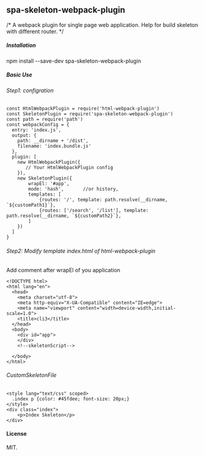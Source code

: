 ## spa-skeleton-webpack-plugin

/*
A webpack plugin for single page web application. Help for build skeleton with different router.
*/

##### Installation

npm install --save-dev spa-skeleton-webpack-plugin

##### Basic Use
###### Step1: configration

```
const HtmlWebpackPlugin = require('html-webpack-plugin')
const SkeletonPlugin = require('spa-skeleton-webpack-plugin')
const path = require('path')
const webpackConfig = {
  entry: 'index.js',
  output: {
    path: __dirname + '/dist',
    filename: 'index.bundle.js'
  },
  plugin: [
    new HtmlWebpackPlugin({
       // Your HtmlWebpackPlugin config
    }),
    new SkeletonPlugin({
        wrapEl: '#app',
        mode: 'hash',       //or history,
        templates: [
            {routes: '/', template: path.resolve(__dirname, `${customPath1}`},
            {routes: ['/search', '/list'], template: path.resolve(__dirname, `${customPath2}`},
        ]
    })
  ]
}
```

###### Step2: Modify template index.html of html-webpack-plugin
Add comment <!--skeletonScript--> after wrapEl of you application

```
<!DOCTYPE html>
<html lang="en">
  <head>
    <meta charset="utf-8">
    <meta http-equiv="X-UA-Compatible" content="IE=edge">
    <meta name="viewport" content="width=device-width,initial-scale=1.0">
    <title>cli3</title>
  </head>
  <body>
    <div id="app">
    </div>
    <!--skeletonScript-->

  </body>
</html>
```

###### CustomSkeletonFile

```
<style lang="text/css" scoped>
  .index p {color: #45fdee; font-size: 20px;}
</style>
<div class="index">
    <p>Index Skeleton</p>
</div>
```

#### License
MIT.
